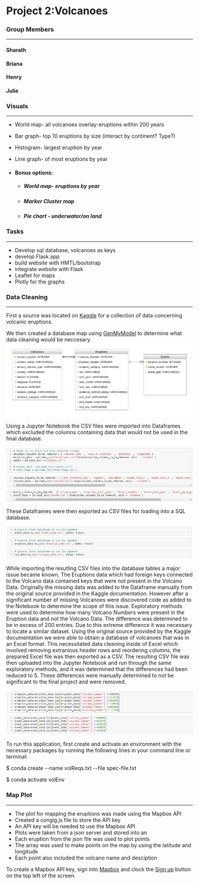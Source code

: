 # Project 2:Volcanoes

### Group Members
---
#### Sharath
#### Briana
#### Henry
#### Julie
 
  
   


### Visuals
---
- World map- all volcanoes overlay-eruptions within 200 years
- Bar graph- top 10 eruptions by size (interact by continent? Type?)
- Histogram- largest eruption by year
- Line graph- of most eruptions by year

- #### Bonus options:
  - ##### World map- eruptions by year
  - ##### Marker Cluster map
  - ##### Pie chart - underwater/on land


### Tasks
---
- Develop sql database, volcanoes as keys
- develop Flask app
- build website with HMTL/bootstrap
- integrate website with Flask
- Leaflet for maps
- Plotly for the graphs

### Data Cleaning
---
First a source was located on [Kaggle](https://www.kaggle.com/) for a collection of data concerning volcanic eruptions.

We then created a database map using [GenMyModel](https://www.genmymodel.com/) to determine what data cleaning would be neccesary.
![database map](images/DatabaseDiagram.png)

Using a Jupyter Notebook the CSV files were imported into Dataframes which excluded the columns containing data that would not be used in the final database.

![data cleaning](images/Notebook-1.PNG)


These Dataframes were then exported as CSV files for loading into a SQL database.

![CSV Exports](images/Notebook-2.PNG)

While importing the resutling CSV files into the database tables a major issue became known. The Eruptions data which had foreign keys connected to the Volcano data contained keys that were not present in the Volcano Data. Originally the missing data was added to the Dataframe manually from the original source provided in the Kaggle documentation. However after a significant number of missing Volcanoes were discovered code as added to the Notebook to determine the scope of this issue. Exploratory methods were used to determine how many Volcano Numbers were present in the Eruption data and not the Volcano Data. The difference was determined to be in excess of 200 entries. Due to this extreme difference it was necessary to locate a similar dataset. Using the original source provided by the Kaggle documentation we were able to obtain a database of volcanoes that was in an Excel format. This necessitated data cleaning inside of Excel which involved removing extranious header rows and reordering columns, the prepared Excel file was then exported as a CSV. The resulting CSV file was then uploaded into the Jupyter Notebook and run through the same exploratory methods, and it was determined that the differences had been reduced to 5. These differences were manually determined to not be significant to the final project and were removed.

![Extranious Data Removal](images/Notebook-3.PNG)



To run this application, first create and activate an environment with the necessary packages by running the following lines in your command line or terminal:

$ conda create --name volReqs.txt --file spec-file.txt

$ conda activate volEnv

### Map Plot
---
* The plot for mapping the eruptions was made using the Mapbox API
* Created a congig.js file to store the API key
* An API key will be needed to use the Mapbox API
* Plots were taken from a json server and stored into an 
* Each eruption from the json file was used to plot points
* The array was used to make points on the map by using the latitude and longitude
* Each point also included the volcano name and desciption

To create a Mapbox API key, sign into [Mapbox](https://www.mapbox.com/) and clock the [Sign up](https://account.mapbox.com/auth/signup/) button on the top left of the screen.